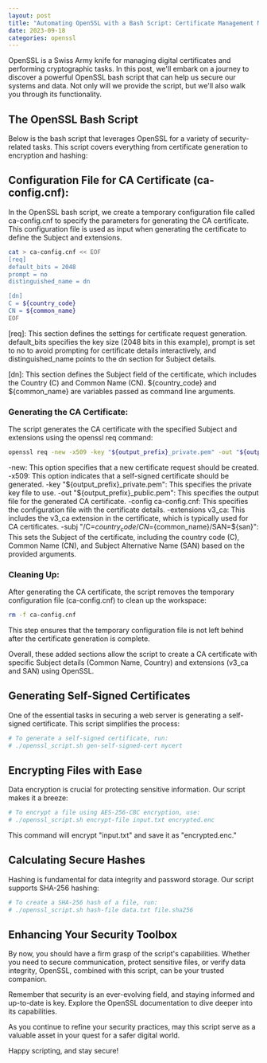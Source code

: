 ```yaml
---
layout: post
title: "Automating OpenSSL with a Bash Script: Certificate Management Made Easy"
date: 2023-09-18
categories: openssl
---
```


OpenSSL is a Swiss Army knife for managing digital certificates and performing cryptographic tasks. In this post, we'll embark on a journey to discover a powerful OpenSSL bash script that can help us secure our systems and data. Not only will we provide the script, but we'll also walk you through its functionality.

## The OpenSSL Bash Script

Below is the bash script that leverages OpenSSL for a variety of security-related tasks. This script covers everything from certificate generation to encryption and hashing:

<script src="https://gist.github.com/vkosuri/dbc5f375c6a461b49d0cc3022b045d0d.js"></script>

## Configuration File for CA Certificate (ca-config.cnf):

In the OpenSSL bash script, we create a temporary configuration file called ca-config.cnf to specify the parameters for generating the CA certificate. This configuration file is used as input when generating the certificate to define the Subject and extensions.

```bash
cat > ca-config.cnf << EOF
[req]
default_bits = 2048
prompt = no
distinguished_name = dn

[dn]
C = ${country_code}
CN = ${common_name}
EOF
```
[req]: This section defines the settings for certificate request generation. default_bits specifies the key size (2048 bits in this example), prompt is set to no to avoid prompting for certificate details interactively, and distinguished_name points to the dn section for Subject details.

[dn]: This section defines the Subject field of the certificate, which includes the Country (C) and Common Name (CN). ${country_code} and ${common_name} are variables passed as command line arguments.

### Generating the CA Certificate:

The script generates the CA certificate with the specified Subject and extensions using the openssl req command:
```bash
openssl req -new -x509 -key "${output_prefix}_private.pem" -out "${output_prefix}_public.pem" -config ca-config.cnf -extensions v3_ca -subj "/C=${country_code}/CN=${common_name}/SAN=${san}"
```
-new: This option specifies that a new certificate request should be created.
-x509: This option indicates that a self-signed certificate should be generated.
-key "${output_prefix}_private.pem": This specifies the private key file to use.
-out "${output_prefix}_public.pem": This specifies the output file for the generated CA certificate.
-config ca-config.cnf: This specifies the configuration file with the certificate details.
-extensions v3_ca: This includes the v3_ca extension in the certificate, which is typically used for CA certificates.
-subj "/C=${country_code}/CN=${common_name}/SAN=${san}": This sets the Subject of the certificate, including the country code (C), Common Name (CN), and Subject Alternative Name (SAN) based on the provided arguments.

### Cleaning Up:

After generating the CA certificate, the script removes the temporary configuration file (ca-config.cnf) to clean up the workspace:
```bash
rm -f ca-config.cnf
```
This step ensures that the temporary configuration file is not left behind after the certificate generation is complete.

Overall, these added sections allow the script to create a CA certificate with specific Subject details (Common Name, Country) and extensions (v3_ca and SAN) using OpenSSL.

## Generating Self-Signed Certificates
One of the essential tasks in securing a web server is generating a self-signed certificate. This script simplifies the process:
```bash
# To generate a self-signed certificate, run:
# ./openssl_script.sh gen-self-signed-cert mycert
```

## Encrypting Files with Ease
Data encryption is crucial for protecting sensitive information. Our script makes it a breeze:
```bash
# To encrypt a file using AES-256-CBC encryption, use:
# ./openssl_script.sh encrypt-file input.txt encrypted.enc
```
This command will encrypt "input.txt" and save it as "encrypted.enc."

## Calculating Secure Hashes
Hashing is fundamental for data integrity and password storage. Our script supports SHA-256 hashing:
```bash
# To create a SHA-256 hash of a file, run:
# ./openssl_script.sh hash-file data.txt file.sha256
```

## Enhancing Your Security Toolbox

By now, you should have a firm grasp of the script's capabilities. Whether you need to secure communication, protect sensitive files, or verify data integrity, OpenSSL, combined with this script, can be your trusted companion.

Remember that security is an ever-evolving field, and staying informed and up-to-date is key. Explore the OpenSSL documentation to dive deeper into its capabilities.

As you continue to refine your security practices, may this script serve as a valuable asset in your quest for a safer digital world.

Happy scripting, and stay secure!